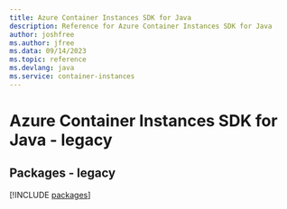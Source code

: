 ```yaml
---
title: Azure Container Instances SDK for Java
description: Reference for Azure Container Instances SDK for Java
author: joshfree
ms.author: jfree
ms.data: 09/14/2023
ms.topic: reference
ms.devlang: java
ms.service: container-instances
---
```

# Azure Container Instances SDK for Java - legacy
## Packages - legacy
[!INCLUDE [packages](container-instances-index.md)]